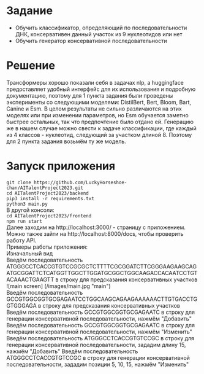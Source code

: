 # Задание
- Обучить классификатор, определяющий по последовательности ДНК, консервативен данный участок из 9 нуклеотидов или нет  
- Обучить генератор консервативной последовательности  
# Решение
Трансформеры хорошо показали себя в задачах nlp, а huggingface предоставляет удобный интерфейс для их использования и подробную документацию, поэтому для 1 пункта задания были проведены эксперименты со следующими моделями: DistilBert, Bert, Bloom, Bart, Canine и Esm.  В целом результаты не сильно различаются на этих моделях или при изменении параметров, но Esm обучается заметно быстрее остальных, так что предпочтение было отдано ей. Генерацию же в нашем случае можно свести к задаче классификации, где каждый из 4 классов - нуклеотид, следующий за участком длиной 8. Поэтому для 2 пункта задания возьмём ту же модель.  
# Запуск приложения  
`git clone https://github.com/LuckyHorseshoe-chan/AITalentProject2023.git`  
`cd AITalentProject2023/backend`   
`pip3 install -r requirements.txt`  
`python3 main.py`  
В другой консоли:  
`cd AITalentProject2023/frontend`  
`npm run start`  
Далее заходим на http://localhost:3000/ - страницу с приложением. Можно также зайти на http://localhost:8000/docs, чтобы проверить работу API.  
Примеры работы приложения:  
Изначальный вид  
Введём последовательность ATGGGCCTCACCGTGTCCGCGCTCTTTTCGCGGATCTTCGGGAAGAAGCAGATGCGGATTCTCATGGTTGGCTTGGATGCGGCTGGCAAGACCACAATCCTGTACAAACTGAAGTT в строку для предсказания консервативных участков   
![main screen] (/images/main.jpg "main")  
Введём последовательность GCCGTGGCGGTGCGAGAATCCTGGCAAGCAGAAGAAAAAACTTGTGACCTGGTGGGAGA в строку для предсказания консервативных участков
Введём последовательность GCCGTGGCGGTGCGAGAATC в строку для генерации консервативной последовательности, нажмём "Добавить"
Введём последовательность GCCGTGGCGGTGCGAGAATC в строку для генерации консервативной последовательности, нажмём "Изменить"
Введём последовательность ATGGGCCTCACCGTGTCCGC в строку для генерации консервативной последовательности, зададим длину 15, нажмём "Добавить"
Введём последовательность ATGGGCCTCACCGTGTCCGC в строку для генерации консервативной последовательности, зададим позиции 5, 10, 15, нажмём "Изменить"